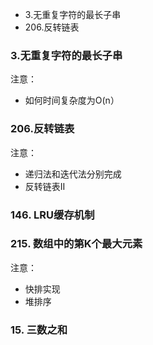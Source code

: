 - 3.无重复字符的最长子串
- 206.反转链表


### 3.无重复字符的最长子串
注意：
- 如何时间复杂度为O(n）

### 206.反转链表
注意：
- 递归法和迭代法分别完成
- 反转链表II

### 146. LRU缓存机制

### 215. 数组中的第K个最大元素
注意：
- 快排实现
- 堆排序

### 15. 三数之和

